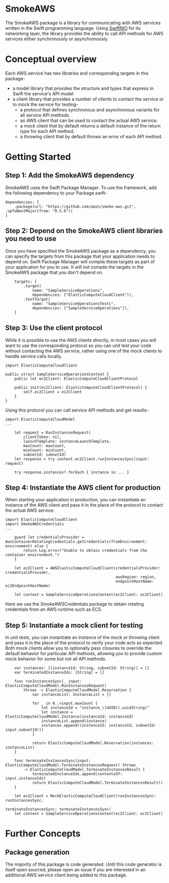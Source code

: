 # SmokeAWS

The SmokeAWS package is a library for communicating with AWS services written in the
Swift programming language. Using [SwiftNIO](https://github.com/apple/swift-nio) 
for its networking layer, the library provides the ability to call API methods for AWS
services either synchronously or asynchronously.

# Conceptual overview

Each AWS service has two libraries and corresponding targets in this package-
* a model library that provides the structure and types that express in Swift the service's API model
* a client library that provides a number of clients to contact the service or to mock the service for testing-
  * a protocol that defines synchronous and asynchronous variants for all service API methods.
  * an AWS client that can be used to contact the actual AWS service.
  * a mock client that by default returns a default instance of the return type for each API method.
  * a throwing client that by default throws an error of each API method.

# Getting Started

## Step 1: Add the SmokeAWS dependency

SmokeAWS uses the Swift Package Manager. To use the framework, add the following dependency
to your Package.swift-

```
dependencies: [
    .package(url: "https://github.com/amzn/smoke-aws.git", .upToNextMajor(from: "0.5.0"))
]
```

## Step 2: Depend on the SmokeAWS client libraries you need to use

Once you have specified the SmokeAWS package as a dependency, you can specify the targets from this package 
that your application needs to depend on. Swift Package Manager will compile these targets as part of your 
application for you to use. It will not compile the targets in the SmokeAWS package that you don't depend on.
 
```
    targets: [
        .target(
            name: "SampleServiceOperations",
            dependencies: ["ElasticComputeCloudClient"]),
        .testTarget(
            name: "SampleServiceOperationsTests",
            dependencies: ["SampleServiceOperations"]),
    ]
```

## Step 3: Use the client protocol

While it is possible to use the AWS clients directly, in most cases you will want to use the corresponding protocol
so you can unit test your code without contacting the AWS service, rather using one of the mock clients to handle 
service calls locally.

```
import ElasticComputeCloudClient

public struct SampleServiceOperationsContext {
    public let ec2Client: ElasticComputeCloudClientProtocol

    public init(ec2Client: ElasticComputeCloudClientProtocol) {
        self.ec2Client = ec2Client
    }
}
```

Using this protocol you can call service API methods and get results-

```
import ElasticComputeCloudModel
...

    let request = RunInstancesRequest(
        clientToken: nil,
        launchTemplate: instanceLaunchTemplate,
        maxCount: maxCount,
        minCount: minCount,
        subnetId: subnetId)
    let response = try context.ec2Client.runInstancesSync(input: request)
    
    try response.instances?.forEach { instance in ... }
```

## Step 4: Instantiate the AWS client for production

When starting your application in production, you can instantiate an instance of the AWS client
and pass it in the place of the protocol to contact the actual AWS service.

```
import ElasticComputeCloudClient
import SmokeAWSCredentials
...

    guard let credentialsProvider = AwsContainerRotatingCredentials.getCredentials(fromEnvironment: environment) else {
        return Log.error("Unable to obtain credentials from the container environment.")
    }

    let ec2Client = AWSElasticComputeCloudClient(credentialsProvider: credentialsProvider,
                                                 awsRegion: region,
                                                 endpointHostName: ec2EndpointHostName)

    let context = SampleServiceOperationsContext(ec2Client: ec2Client)
```

Here we use the SmokeAWSCredentials package to obtain rotating credentials from an AWS runtime such as ECS.

## Step 5: Instantiate a mock client for testing

In unit tests, you can instantiate an instance of the mock or throwing client and pass it in the place of the protocol
to verify your code acts as expected. Both mock clients allow you to optionally pass closures to override the default
behavior for particular API methods, allowing you to provide custom mock behavior for some but not all API methods.

```
    var instances: [(instanceId: String, subnetId: String)] = []
    var terminatedInstanceIds: [String] = []
    
    func runInstancesSync(_ input: ElasticComputeCloudModel.RunInstancesRequest)
        throws -> ElasticComputeCloudModel.Reservation {
            var instanceList: InstanceList = []
            
            for _ in 0..<input.maxCount {
                let instanceId = "instance_\(UUID().uuidString)"
                let instance = ElasticComputeCloudModel.Instance(instanceId: instanceId)
                instanceList.append(instance)
                instances.append((instanceId: instanceId, subnetId: input.subnetId!))
            }
            
            return ElasticComputeCloudModel.Reservation(instances: instanceList)
    }
    
    func terminateInstancesSync(input: ElasticComputeCloudModel.TerminateInstancesRequest) throws 
        -> ElasticComputeCloudModel.TerminateInstancesResult {
            terminatedInstanceIds.append(contentsOf: input.instanceIds)
            return ElasticComputeCloudModel.TerminateInstancesResult()
    }
    
    let ec2Client = MockElasticComputeCloudClient(runInstancesSync: runInstancesSync,
                                                  terminateInstancesSync: terminateInstancesSync)
    let context = SampleServiceOperationsContext(ec2Client: ec2Client)
```

# Further Concepts

## Package generation

The majority of this package is code generated. Until this code generator is itself open sourced,
please open an issue if you are interested in an additional AWS service client being added to this package.

